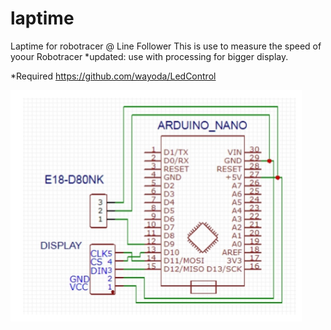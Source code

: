 # laptime
Laptime for robotracer @ Line Follower
This is use to measure the speed of yoour Robotracer
*updated: use with processing for bigger display.

*Required https://github.com/wayoda/LedControl

![alt_tag](https://raw.githubusercontent.com/julkifli/laptime/master/laptime.png)
